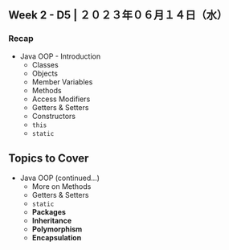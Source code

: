 ## **Week 2** - D5 |  ２０２３年０６月１４日（水）

### Recap
- Java OOP - Introduction
    - Classes
    - Objects
    - Member Variables
    - Methods
    - Access Modifiers
    - Getters & Setters
    - Constructors
    - `this`
    - `static`

## Topics to Cover
- Java OOP (continued...)
    - More on Methods
    - Getters & Setters
    - `static`
    - **Packages**
    - **Inheritance**
    - **Polymorphism**
    - **Encapsulation**